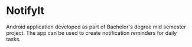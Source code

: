 # NotifyIt
Android application developed as part of Bachelor's degree mid semester project. The app can be used to create notification reminders for daily tasks.
